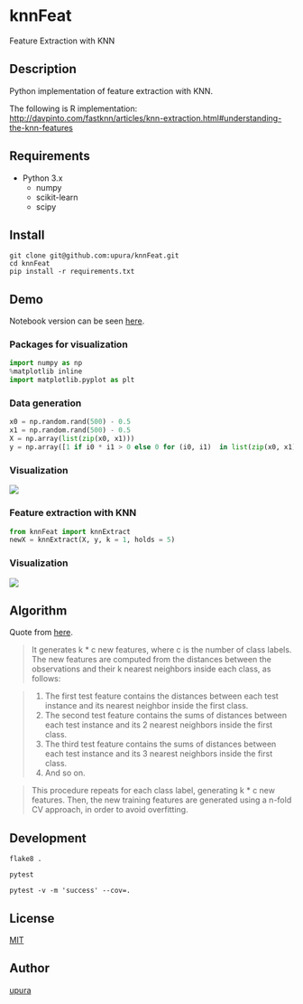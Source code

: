 knnFeat
====

Feature Extraction with KNN

## Description
Python implementation of feature extraction with KNN.  

The following is R implementation:  
http://davpinto.com/fastknn/articles/knn-extraction.html#understanding-the-knn-features

## Requirements
- Python 3.x
  - numpy
  - scikit-learn
  - scipy

## Install
```
git clone git@github.com:upura/knnFeat.git
cd knnFeat
pip install -r requirements.txt
```

## Demo
Notebook version can be seen [here](https://github.com/upura/knnFeat/blob/master/demo.ipynb).
### Packages for visualization
```python
import numpy as np
%matplotlib inline
import matplotlib.pyplot as plt
```

### Data generation
```python
x0 = np.random.rand(500) - 0.5
x1 = np.random.rand(500) - 0.5
X = np.array(list(zip(x0, x1)))
y = np.array([1 if i0 * i1 > 0 else 0 for (i0, i1)  in list(zip(x0, x1))])
```

### Visualization
<img src='img/before.png'>

### Feature extraction with KNN
```python
from knnFeat import knnExtract
newX = knnExtract(X, y, k = 1, holds = 5)
```

### Visualization
<img src='img/after.png'>

## Algorithm
Quote from [here](http://davpinto.com/fastknn/articles/knn-extraction.html#understanding-the-knn-features).

> It generates k * c new features, where c is the number of class labels. The new features are computed from the distances between the observations and their k nearest neighbors inside each class, as follows:

> 1. The first test feature contains the distances between each test instance and its nearest neighbor inside the first class.
> 2. The second test feature contains the sums of distances between each test instance and its 2 nearest neighbors inside the first class.
> 3. The third test feature contains the sums of distances between each test instance and its 3 nearest neighbors inside the first class.
> 4. And so on.

> This procedure repeats for each class label, generating k * c new features. Then, the new training features are generated using a n-fold CV approach, in order to avoid overfitting. 

## Development
```
flake8 .
```
```
pytest
```
```
pytest -v -m 'success' --cov=.
```

## License

[MIT](https://github.com/upura/knnFeat/blob/master/LICENSE)

## Author

[upura](https://github.com/upura)
